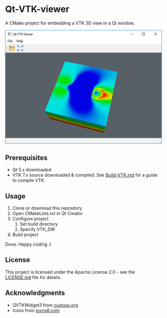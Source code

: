 # Qt-VTK-viewer
A CMake project for embedding a VTK 3D view in a Qt window.

![Qt VTK Viewer on Windows](doc/screenshot.png)

## Prerequisites
- Qt 5.x downloaded
- VTK 7.x source downloaded & compiled. See [Build-VTK.md](doc/Build-VTK.md) for a guide to compile VTK.

## Usage
1. Clone or download this repository
2. Open CMakeLists.txt in Qt Creator
3. Configure project
	1. Set build directory
	2. Specify VTK_DIR
4. Build project

Done. Happy coding :)

## License
This project is licensed under the Apache License 2.0 - see the [LICENSE.md](LICENSE.md) file for details.

## Acknowledgments
- QVTKWidget3 from [custusx.org](http://www.custusx.org/)
- Icons from [icons8.com](https://icons8.com/)
